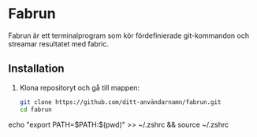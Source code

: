 # Fabrun

Fabrun är ett terminalprogram som kör fördefinierade git-kommandon och streamar resultatet med fabric.

## Installation

1. Klona repositoryt och gå till mappen:

   ```bash
   git clone https://github.com/ditt-användarnamn/fabrun.git
   cd fabrun
   ```

echo "export PATH=\$PATH:$(pwd)" >> ~/.zshrc && source ~/.zshrc
